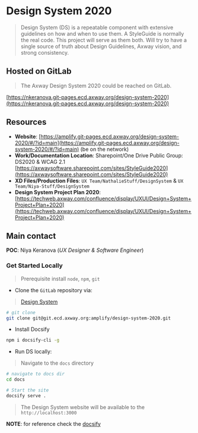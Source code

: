 # Design System 2020

> Design System (DS) is a repeatable component with extensive guidelines on how and when to use them. A StyleGuide is normally the real code. This project will serve as them both. Will try to have a single source of truth about Design Guidelines, Axway vision, and strong consistency.

## Hosted on GitLab

> The Axway Design System 2020 could be reached on GitLab.

[https://nkeranova.git-pages.ecd.axway.org/design-system-2020](https://nkeranova.git-pages.ecd.axway.org/design-system-2020)

## Resources

* __Website__: [https://amplify.git-pages.ecd.axway.org/design-system-2020/#/?id=main](https://amplify.git-pages.ecd.axway.org/design-system-2020/#/?id=main) (be on the network)
* __Work/Documentation Location__: Sharepoint/One Drive Public Group: DS2020 & WCAG 2.1 [https://axwaysoftware.sharepoint.com/sites/StyleGuide2020](https://axwaysoftware.sharepoint.com/sites/StyleGuide2020)
* __XD Files/Production Files__: `UX Team/NathalieStuff/DesignSystem` & `UX Team/Niya-Stuff/DesignSystem`
* __Design System Project Plan 2020__: [https://techweb.axway.com/confluence/display/UXUI/Design+System+Project+Plan+2020](https://techweb.axway.com/confluence/display/UXUI/Design+System+Project+Plan+2020)

## Main contact

__POC__: Niya Keranova (_UX Designer & Software Engineer_)


### Get Started Locally
> Prerequisite install `node`, `npm`, `git`

* Clone the `GitLab` repository via:
> [Design System](git@github.com:nkeranova/design-system.git)

```sh
# git clone
git clone git@git.ecd.axway.org:amplify/design-system-2020.git
```

* Install Docsify

```sh
npm i docsify-cli -g
```

*  Run DS locally:
> Navigate to the `docs` directory

```sh
# navigate to docs dir
cd docs

# Start the site
docsify serve .
```

> The Design System website will be available to the `http://localhost:3000`

__NOTE__: for reference check the [docsify](https://docsify.js.org/#/?id=docsify-4102)
